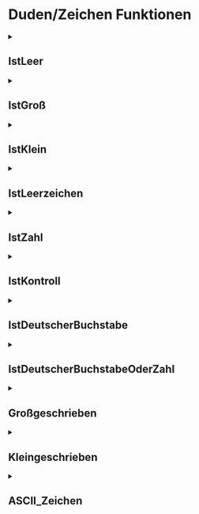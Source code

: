 # Duden/Zeichen Funktionen
<details>
<summary><h2>IstLeer</h2></summary>
<ul>
<pre>
Gibt wahr zurück wenn der Buchstabe b ein Leerzeichen (' '), eine neue Zeile ('\n'), ein Tabulator ('\t') oder ein Wagenrücklauf ('\r') ist.
</pre>
	<li>Parameter: <code>b</code></li>
	<li>Parameter Typ: <code>Buchstabe</code></li>
	<li>Rückgabe Typ: <code>Boolean</code></li>
</ul>

<h3>Aliase</h3>
<ol>
	<li><code>&#34;&lt;b&gt; ein leeres Zeichen ist&#34;</code></li>
</ol>

<h3>Implementation</h3>
<pre class="language-ddp" tabindex="0">
<code class="language-ddp">
Gib b gleich ' ' ist oder b gleich '\n' ist oder b gleich '\t' ist oder b gleich '\r' ist zurück.

</code>
</pre>
</details>

<details>
<summary><h2>IstGroß</h2></summary>
<ul>
<pre>
Gibt wahr zurück wenn der Buchstabe b groß ist.
</pre>
	<li>Parameter: <code>b</code></li>
	<li>Parameter Typ: <code>Buchstabe</code></li>
	<li>Rückgabe Typ: <code>Boolean</code></li>
</ul>

<h3>Aliase</h3>
<ol>
	<li><code>&#34;&lt;b&gt; ein großer Buchstabe ist&#34;</code></li>
</ol>

<h3>Implementation</h3>
<pre class="language-ddp" tabindex="0">
<code class="language-ddp">
Die Zahl z ist b als Zahl.
Der Boolean erg ist 
	(z größer als, oder 65 ist und z kleiner als, oder 90 ist) oder
	(z größer als, oder 192 ist und z kleiner als, oder 214 ist) oder
	(z größer als, oder 216 ist und z kleiner als, oder 222 ist).
	[... es gibt noch viel mehr ...]
Gib erg zurück.

</code>
</pre>
</details>

<details>
<summary><h2>IstKlein</h2></summary>
<ul>
<pre>
Gibt wahr zurück wenn der Buchstabe b klein ist.
</pre>
	<li>Parameter: <code>b</code></li>
	<li>Parameter Typ: <code>Buchstabe</code></li>
	<li>Rückgabe Typ: <code>Boolean</code></li>
</ul>

<h3>Aliase</h3>
<ol>
	<li><code>&#34;&lt;b&gt; ein kleiner Buchstabe ist&#34;</code></li>
</ol>

<h3>Implementation</h3>
<pre class="language-ddp" tabindex="0">
<code class="language-ddp">
Die Zahl z ist b als Zahl.
Der Boolean erg ist 
	(z größer als, oder 96 ist und z kleiner als, oder 122 ist) oder
	(z größer als, oder 223 ist und z kleiner als, oder 246 ist) oder
	(z größer als, oder 248 ist und z kleiner als, oder 255 ist).
	[... es gibt noch viel mehr ...]
Gib erg zurück.

</code>
</pre>
</details>

<details>
<summary><h2>IstLeerzeichen</h2></summary>
<ul>
<pre>
Gibt wahr zurück wenn der Buchstabe b ein Leerzeichen (' ') ist.
</pre>
	<li>Parameter: <code>b</code></li>
	<li>Parameter Typ: <code>Buchstabe</code></li>
	<li>Rückgabe Typ: <code>Boolean</code></li>
</ul>

<h3>Aliase</h3>
<ol>
	<li><code>&#34;&lt;b&gt; ein Leerzeichen ist&#34;</code></li>
</ol>

<h3>Implementation</h3>
<pre class="language-ddp" tabindex="0">
<code class="language-ddp">
Gib b gleich ' ' ist zurück.

</code>
</pre>
</details>

<details>
<summary><h2>IstZahl</h2></summary>
<ul>
<pre>
Gibt wahr zurück wenn der Buchstabe b eine Zahl (Code 48-57) ist.
</pre>
	<li>Parameter: <code>b</code></li>
	<li>Parameter Typ: <code>Buchstabe</code></li>
	<li>Rückgabe Typ: <code>Boolean</code></li>
</ul>

<h3>Aliase</h3>
<ol>
	<li><code>&#34;&lt;b&gt; eine Zahl ist&#34;</code></li>
</ol>

<h3>Implementation</h3>
<pre class="language-ddp" tabindex="0">
<code class="language-ddp">
Gib b als Zahl größer als, oder 48 ist und b als Zahl kleiner als, oder 57 ist zurück.

</code>
</pre>
</details>

<details>
<summary><h2>IstKontroll</h2></summary>
<ul>
<pre>
Gibt wahr zurück wenn der Buchstabe b ein Kontrollzeichen (Code 0-31) ist.
</pre>
	<li>Parameter: <code>b</code></li>
	<li>Parameter Typ: <code>Buchstabe</code></li>
	<li>Rückgabe Typ: <code>Boolean</code></li>
</ul>

<h3>Aliase</h3>
<ol>
	<li><code>&#34;&lt;b&gt; ein Kontrollzeichen ist&#34;</code></li>
</ol>

<h3>Implementation</h3>
<pre class="language-ddp" tabindex="0">
<code class="language-ddp">
Gib b als Zahl größer als, oder 0 ist und b als Zahl kleiner als, oder 31 ist zurück.

</code>
</pre>
</details>

<details>
<summary><h2>IstDeutscherBuchstabe</h2></summary>
<ul>
<pre>
Gibt wahr zurück wenn der Buchstabe b ein deutscher Buchstabe (a-Z, äöü, ÄÖÜ und ß) ist.
</pre>
	<li>Parameter: <code>b</code></li>
	<li>Parameter Typ: <code>Buchstabe</code></li>
	<li>Rückgabe Typ: <code>Boolean</code></li>
</ul>

<h3>Aliase</h3>
<ol>
	<li><code>&#34;&lt;b&gt; ein deutscher Buchstabe ist&#34;</code></li>
</ol>

<h3>Implementation</h3>
<pre class="language-ddp" tabindex="0">
<code class="language-ddp">
Die Zahl z ist b als Zahl.
Gib 
	(z größer als, oder 65 ist und z kleiner als, oder 90 ist) [a-z] oder
	(z größer als, oder 97 ist und z kleiner als, oder 122 ist) [A-Z] oder
	(z gleich 196 ist oder z gleich 228 ist) [Ää] oder 
	(z gleich 214 ist oder z gleich 246 ist) [Öö] oder
	(z gleich 220 ist oder z gleich 252 ist) [Üü] oder
	(z gleich 223 ist) [ß]
	zurück.

</code>
</pre>
</details>

<details>
<summary><h2>IstDeutscherBuchstabeOderZahl</h2></summary>
<ul>
<pre>
Gibt wahr zurück wenn der Buchstabe b ein deutscher Buchstabe oder eine Zahl ist.
</pre>
	<li>Parameter: <code>b</code></li>
	<li>Parameter Typ: <code>Buchstabe</code></li>
	<li>Rückgabe Typ: <code>Boolean</code></li>
</ul>

<h3>Aliase</h3>
<ol>
	<li><code>&#34;&lt;b&gt; ein deutscher Buchstabe oder eine Zahl ist&#34;</code></li>
</ol>

<h3>Implementation</h3>
<pre class="language-ddp" tabindex="0">
<code class="language-ddp">
Gib b ein deutscher Buchstabe ist oder b eine Zahl ist zurück.

</code>
</pre>
</details>

<details>
<summary><h2>Großgeschrieben</h2></summary>
<ul>
<pre>
Gibt wahr zurück wenn der Buchstabe b ein großer deutscher Buchstabe ist.
</pre>
	<li>Parameter: <code>b</code></li>
	<li>Parameter Typ: <code>Buchstabe</code></li>
	<li>Rückgabe Typ: <code>Buchstabe</code></li>
</ul>

<h3>Aliase</h3>
<ol>
	<li><code>&#34;&lt;b&gt; als großer Buchstabe&#34;</code></li>
</ol>

<h3>Implementation</h3>
<pre class="language-ddp" tabindex="0">
<code class="language-ddp">
Wenn nicht b ein deutscher Buchstabe ist, dann:
	Gib b zurück.

Gib (b als Zahl logisch und 223) als Buchstabe zurück.

</code>
</pre>
</details>

<details>
<summary><h2>Kleingeschrieben</h2></summary>
<ul>
<pre>
Gibt wahr zurück wenn der Buchstabe b ein kleiner deutscher Buchstabe ist.
</pre>
	<li>Parameter: <code>b</code></li>
	<li>Parameter Typ: <code>Buchstabe</code></li>
	<li>Rückgabe Typ: <code>Buchstabe</code></li>
</ul>

<h3>Aliase</h3>
<ol>
	<li><code>&#34;&lt;b&gt; als kleiner Buchstabe&#34;</code></li>
</ol>

<h3>Implementation</h3>
<pre class="language-ddp" tabindex="0">
<code class="language-ddp">
Wenn nicht b ein deutscher Buchstabe ist oder b ein kleiner Buchstabe ist, dann:
	Gib b zurück.

Gib (b als Zahl plus 32) als Buchstabe zurück.

</code>
</pre>
</details>

<details>
<summary><h2>ASCII_Zeichen</h2></summary>
<ul>
<pre>
Gibt den Zeichen mit der gegebenen ASCII Nummer zurück.
</pre>
	<li>Parameter: <code>id</code></li>
	<li>Parameter Typ: <code>Zahl</code></li>
	<li>Rückgabe Typ: <code>Buchstabe</code></li>
</ul>

<h3>Aliase</h3>
<ol>
	<li><code>&#34;der ASCII Zeichen mit der Nummer &lt;id&gt;&#34;</code></li>
</ol>

<h3>Implementation</h3>
<pre class="language-ddp" tabindex="0">
<code class="language-ddp">
Gib id als Buchstabe zurück.

</code>
</pre>
</details>


